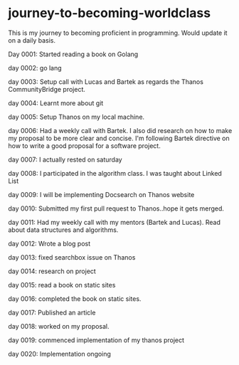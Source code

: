 # journey-to-becoming-worldclass

This is my journey to becoming proficient in programming.
Would update it on a daily basis.

Day 0001: Started reading a book on Golang

day 0002: go lang

day 0003: Setup call with Lucas and Bartek as regards the Thanos CommunityBridge project.

day 0004: Learnt more about git

day 0005: Setup Thanos on my local machine.

day 0006: Had a weekly call with Bartek. I also did research on how to make my proposal to be more clear and concise. I'm following Bartek directive on how to write a good proposal for a software project.

day 0007: I actually rested on saturday

day 0008: I participated in the algorithm class. I was taught about Linked List

day 0009: I will be implementing Docsearch on Thanos website

day 0010: Submitted my first pull request to Thanos..hope it gets merged.

day 0011: Had my weekly call with my mentors (Bartek and Lucas). Read about data structures and algorithms.

day 0012: Wrote a blog post

day 0013: fixed searchbox issue on Thanos

day 0014: research on project

day 0015: read a book on static sites

day 0016: completed the book on static sites.

day 0017: Published an article

day 0018: worked on my proposal.

day 0019: commenced implementation of my thanos project

day 0020: Implementation ongoing